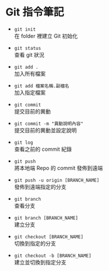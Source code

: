 # Git 指令筆記

- `git init`  
  在 folder 裡建立 Git 初始化

- `git status`  
  查看 git 狀況

- `git add .`  
  加入所有檔案

- `git add 檔案名稱.副檔名`  
  加入指定檔案

- `git commit`  
  提交目前的異動

- `git commit -m "異動說明內容"`  
  提交目前的異動並設定說明

- `git log`  
  查看之前的 commit 紀錄

- `git push`  
  將本地端 Repo 的 commit 發佈到遠端

- `git push -u origin [BRANCH_NAME]`  
  發佈到遠端指定的分支

- `git branch`  
  查看分支

- `git branch [BRANCH_NAME]`  
  建立分支

- `git checkout [BRANCH_NAME]`  
  切換到指定的分支

- `git checkout -b [BRANCH_NAME]`  
  建立並切換到指定分支
